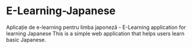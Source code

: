 # E-Learning-Japanese
Aplicație de e-learning pentru limba japoneză - E-Learning application for learning Japanese
This is a simple web application that helps users learn basic Japanese.
